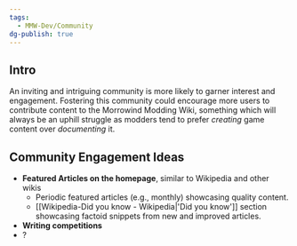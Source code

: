 ```yaml
---
tags:
  - MMW-Dev/Community
dg-publish: true
---
```

## Intro

An inviting and intriguing community is more likely to garner interest and engagement. Fostering this community could encourage more users to contribute content to the Morrowind Modding Wiki, something which will always be an uphill struggle as modders tend to prefer _creating_ game content over _documenting_ it. 

## Community Engagement Ideas

- **Featured Articles on the homepage**, similar to Wikipedia and other wikis
	- Periodic featured articles (e.g., monthly) showcasing quality content.
	- [[Wikipedia-Did you know - Wikipedia|'Did you know']] section showcasing factoid snippets from new and improved articles.
- **Writing competitions**
- ?
